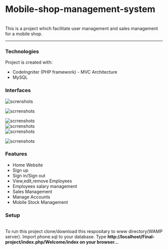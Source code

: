 # Mobile-shop-management-system
<br>
This is a project which facilitate user management and sales management for a mobile shop.
<br>
<hr>

###  Technologies
Project is created with:

* CodeIngniter (PHP framework) - MVC Architecture<br>
* MySQL<br>

###  Interfaces
![screnshots](https://github.com/scs2208/Mobile-shop-management-system/blob/master/img/screens/home.png)
<br>

![scrrenshots](https://github.com/scs2208/Mobile-shop-management-system/blob/master/img/screens/register2.png)
<br>

![scrrenshots](https://github.com/scs2208/Mobile-shop-management-system/blob/master/img/screens/login.png)
<br>
![scrrenshots](https://github.com/scs2208/Mobile-shop-management-system/blob/master/img/screens/employee.png)
<br>
![scrrenshots](https://github.com/scs2208/Mobile-shop-management-system/blob/master/img/screens/edit.png)
<br>

![scrrenshots](https://github.com/scs2208/Mobile-shop-management-system/blob/master/img/screens/dashboard.png)

### Features

* Home Website 
* Sign up
* Sign in/Sign out
* View,edit,remove Employees
* Employees salary management
* Sales Management
* Manage Accounts
* Mobile Stock Management

### Setup
<br>
To run this project clone/download this respositary to www directory(WAMP server).
Import phone.sql to your database.
Type <b>http://localhost/Final-project/index.php/Welcome/index <b>on your browser...<br>
